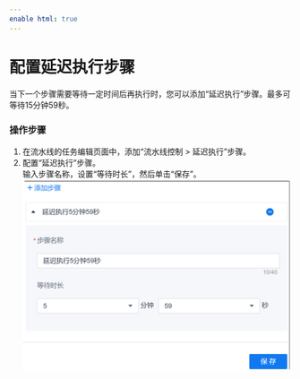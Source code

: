 ```yaml
---
enable html: true
---
```

# 配置延迟执行步骤

当下一个步骤需要等待一定时间后再执行时，您可以添加“延迟执行”步骤。最多可等待15分钟59秒。

### 操作步骤
1. 在流水线的任务编辑页面中，添加“流水线控制 > 延迟执行”步骤。
2. 配置“延迟执行”步骤。                       
     输入步骤名称，设置“等待时长”，然后单击“保存”。                       
     <img src="fig/流水线-延迟执行.png" style="zoom:50%">
